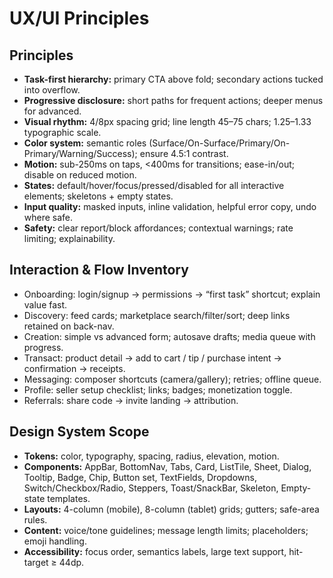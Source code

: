 # UX/UI Principles

## Principles
- **Task-first hierarchy:** primary CTA above fold; secondary actions tucked into overflow.
- **Progressive disclosure:** short paths for frequent actions; deeper menus for advanced.
- **Visual rhythm:** 4/8px spacing grid; line length 45–75 chars; 1.25–1.33 typographic scale.
- **Color system:** semantic roles (Surface/On-Surface/Primary/On-Primary/Warning/Success); ensure 4.5:1 contrast.
- **Motion:** sub-250ms on taps, <400ms for transitions; ease-in/out; disable on reduced motion.
- **States:** default/hover/focus/pressed/disabled for all interactive elements; skeletons + empty states.
- **Input quality:** masked inputs, inline validation, helpful error copy, undo where safe.
- **Safety:** clear report/block affordances; contextual warnings; rate limiting; explainability.

## Interaction & Flow Inventory
- Onboarding: login/signup → permissions → “first task” shortcut; explain value fast.
- Discovery: feed cards; marketplace search/filter/sort; deep links retained on back-nav.
- Creation: simple vs advanced form; autosave drafts; media queue with progress.
- Transact: product detail → add to cart / tip / purchase intent → confirmation → receipts.
- Messaging: composer shortcuts (camera/gallery); retries; offline queue.
- Profile: seller setup checklist; links; badges; monetization toggle.
- Referrals: share code → invite landing → attribution.

## Design System Scope
- **Tokens:** color, typography, spacing, radius, elevation, motion.
- **Components:** AppBar, BottomNav, Tabs, Card, ListTile, Sheet, Dialog, Tooltip, Badge, Chip, Button set, TextFields, Dropdowns, Switch/Checkbox/Radio, Steppers, Toast/SnackBar, Skeleton, Empty-state templates.
- **Layouts:** 4-column (mobile), 8-column (tablet) grids; gutters; safe-area rules.
- **Content:** voice/tone guidelines; message length limits; placeholders; emoji handling.
- **Accessibility:** focus order, semantics labels, large text support, hit-target ≥ 44dp.

